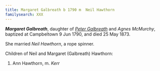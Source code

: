 ```yaml
---
title: Margaret Galbreath b 1790 m 	Neil Hawthorn
familysearch: XXX
---
```

***Margaret Galbreath***, daughter of *[Peter Galbreath](galbreath-peter-1749.md)* and *Agnes McMurchy*, baptized at Campbeltown 9 Jun 1790, and died 25 May 1873.

She married *Neil Hawthorn*, a rope spinner.

Children of Neil and Margaret (Galbreath) Hawthorn:

1. Ann Hawthorn, m. *Kerr*

